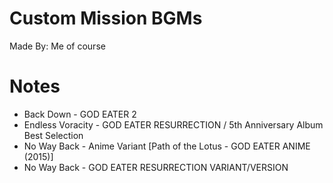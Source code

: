 # Custom Mission BGMs
Made By: Me of course

# Notes
- Back Down - GOD EATER 2
- Endless Voracity - GOD EATER RESURRECTION / 5th Anniversary Album Best Selection
- No Way Back - Anime Variant [Path of the Lotus - GOD EATER ANIME (2015)]
- No Way Back - GOD EATER RESURRECTION VARIANT/VERSION